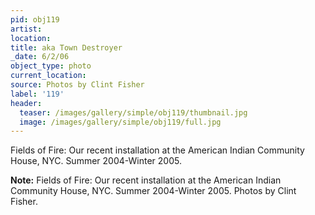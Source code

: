 ```yaml
---
pid: obj119
artist:
location:
title: aka Town Destroyer
_date: 6/2/06
object_type: photo
current_location:
source: Photos by Clint Fisher
label: '119'
header:
  teaser: /images/gallery/simple/obj119/thumbnail.jpg
  image: /images/gallery/simple/obj119/full.jpg
---
```

Fields of Fire: Our recent installation at the American Indian Community House, NYC. Summer 2004-Winter 2005.

**Note:**
Fields of Fire: Our recent installation at the American Indian Community House, NYC. Summer 2004-Winter 2005. Photos by Clint Fisher.
